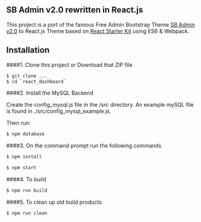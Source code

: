 ## SB Admin v2.0 rewritten in React.js
This project is a port of the famous Free Admin Bootstrap Theme [SB Admin v2.0](http://startbootstrap.com/template-overviews/sb-admin-2/) to React.js Theme based on [React Starter Kit](https://github.com/kriasoft/react-starter-kit) using ES6 & Webpack.


## Installation
####1. Clone this project or Download that ZIP file

```sh
$ git clone ...
$ cd `react_dashboard`
```

####2.  Install the MySQL Backend

Create the config_mysql.js file in the /src directory. An example mySQL file is found in ./src/config_mysql_example.js.

Then run:
```sh
$ npm database
```

####3. On the command prompt run the following commands

```sh
$ npm install
```
```sh
$ npm start
```

####4. To build
```sh
$ npm run build
```

####5. To clean up old build products
```sh
$ npm run clean
```
